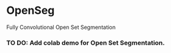 # OpenSeg
Fully Convolutional Open Set Segmentation

### TO DO: Add colab demo for Open Set Segmentation.
